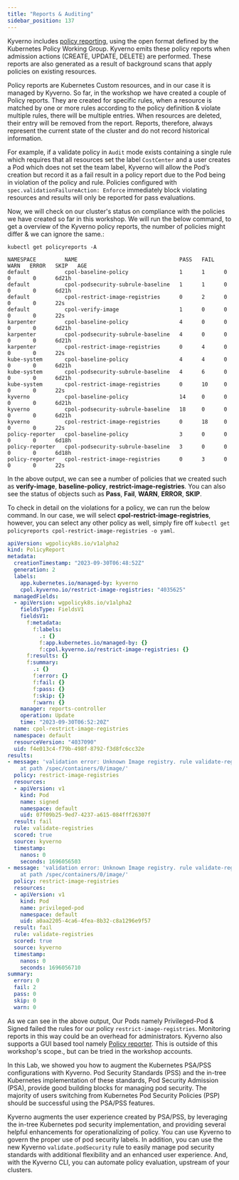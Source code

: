 ```yaml
---
title: "Reports & Auditing"
sidebar_position: 137
---
```


Kyverno includes [policy reporting](https://kyverno.io/docs/policy-reports/), using the open format defined by the Kubernetes Policy Working Group. Kyverno emits these policy reports when admission actions (CREATE, UPDATE, DELETE) are performed. These reports are also generated as a result of background scans that apply policies on existing resources.

Policy reports are Kubernetes Custom resources, and in our case it is managed by Kyverno. So far, in the workshop we have created a couple of Policy reports. They are created for specific rules, when a resource is matched by one or more rules according to the policy definition & violate multiple rules, there will be multiple entries. When resources are deleted, their entry will be removed from the report. Reports, therefore, always represent the current state of the cluster and do not record historical information.

For example, if a validate policy in `Audit` mode exists containing a single rule which requires that all resources set the label `CostCenter` and a user creates a Pod which does not set the team label, Kyverno will allow the Pod’s creation but record it as a fail result in a policy report due to the Pod being in violation of the policy and rule. Policies configured with `spec.validationFailureAction: Enforce` immediately block violating resources and results will only be reported for pass evaluations.

Now, we will check on our cluster's status on compliance with the policies we have created so far in this workshop. We will run the below command, to get a overview of the Kyverno policy reports, the number of policies might differ & we can ignore the same.:

``` shell
kubectl get policyreports -A

NAMESPACE         NAME                                PASS   FAIL   WARN   ERROR   SKIP   AGE
default           cpol-baseline-policy                1      1      0      0       0      6d21h
default           cpol-podsecurity-subrule-baseline   1      1      0      0       0      6d21h
default           cpol-restrict-image-registries      0      2      0      0       0      22s
default           cpol-verify-image                   1      0      0      0       0      22s
karpenter         cpol-baseline-policy                4      0      0      0       0      6d21h
karpenter         cpol-podsecurity-subrule-baseline   4      0      0      0       0      6d21h
karpenter         cpol-restrict-image-registries      0      4      0      0       0      22s
kube-system       cpol-baseline-policy                4      4      0      0       0      6d21h
kube-system       cpol-podsecurity-subrule-baseline   4      6      0      0       0      6d21h
kube-system       cpol-restrict-image-registries      0      10     0      0       0      22s
kyverno           cpol-baseline-policy                14     0      0      0       0      6d21h
kyverno           cpol-podsecurity-subrule-baseline   18     0      0      0       0      6d21h
kyverno           cpol-restrict-image-registries      0      18     0      0       0      22s
policy-reporter   cpol-baseline-policy                3      0      0      0       0      6d18h
policy-reporter   cpol-podsecurity-subrule-baseline   3      0      0      0       0      6d18h
policy-reporter   cpol-restrict-image-registries      0      3      0      0       0      22s
```

In the above output, we can see a number of policies that we created such as **verify-image**, **baseline-policy**, **restrict-image-registries**. You can also see the status of objects such as **Pass**, **Fail**, **WARN**, **ERROR**, **SKIP**.

To check in detail on the violations for a policy, we can run the below command. In our case, we will select **cpol-restrict-image-registries**, however, you can select any other policy as well, simply fire off `kubectl get policyreports cpol-restrict-image-registries -o yaml`.

``` yaml
apiVersion: wgpolicyk8s.io/v1alpha2
kind: PolicyReport
metadata:
  creationTimestamp: "2023-09-30T06:48:52Z"
  generation: 2
  labels:
    app.kubernetes.io/managed-by: kyverno
    cpol.kyverno.io/restrict-image-registries: "4035625"
  managedFields:
  - apiVersion: wgpolicyk8s.io/v1alpha2
    fieldsType: FieldsV1
    fieldsV1:
      f:metadata:
        f:labels:
          .: {}
          f:app.kubernetes.io/managed-by: {}
          f:cpol.kyverno.io/restrict-image-registries: {}
      f:results: {}
      f:summary:
        .: {}
        f:error: {}
        f:fail: {}
        f:pass: {}
        f:skip: {}
        f:warn: {}
    manager: reports-controller
    operation: Update
    time: "2023-09-30T06:52:20Z"
  name: cpol-restrict-image-registries
  namespace: default
  resourceVersion: "4037090"
  uid: f4e013c4-f79b-498f-8792-f3d8fc6cc32e
results:
- message: 'validation error: Unknown Image registry. rule validate-registries failed
    at path /spec/containers/0/image/'
  policy: restrict-image-registries
  resources:
  - apiVersion: v1
    kind: Pod
    name: signed
    namespace: default
    uid: 07f09b25-9ed7-4237-a615-084fff26307f
  result: fail
  rule: validate-registries
  scored: true
  source: kyverno
  timestamp:
    nanos: 0
    seconds: 1696056503
- message: 'validation error: Unknown Image registry. rule validate-registries failed
    at path /spec/containers/0/image/'
  policy: restrict-image-registries
  resources:
  - apiVersion: v1
    kind: Pod
    name: privileged-pod
    namespace: default
    uid: a0aa2205-4ca6-4fea-8b32-c8a1296e9f57
  result: fail
  rule: validate-registries
  scored: true
  source: kyverno
  timestamp:
    nanos: 0
    seconds: 1696056710
summary:
  error: 0
  fail: 2
  pass: 0
  skip: 0
  warn: 0
```

As we can see in the above output, Our Pods namely Privileged-Pod & Signed failed the rules for our policy `restrict-image-registries`. Monitoring reports in this way could be an overhead for administrators. Kyverno also supports a GUI based tool namely [Policy reporter](https://github.com/kyverno/policy-reporter#readme). This is outside of this workshop's scope., but can be tried in the workshop accounts.

In this Lab, we showed you how to augment the Kubernetes PSA/PSS configurations with Kyverno. Pod Security Standards (PSS) and the in-tree Kubernetes implementation of these standards, Pod Security Admission (PSA), provide good building blocks for managing pod security. The majority of users switching from Kubernetes Pod Security Policies (PSP) should be successful using the PSA/PSS features.

Kyverno augments the user experience created by PSA/PSS, by leveraging the in-tree Kubernetes pod security implementation, and providing several helpful enhancements for operationalizing of policy. You can use Kyverno to govern the proper use of pod security labels. In addition, you can use the new Kyverno `validate.podSecurity` rule to easily manage pod security standards with additional flexibility and an enhanced user experience. And, with the Kyverno CLI, you can automate policy evaluation, upstream of your clusters.